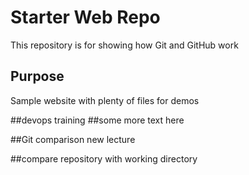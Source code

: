 # Starter Web Repo

This repository is for showing how Git and GitHub work

## Purpose

Sample website with plenty of files for demos

##devops training
##some more text here

##Git comparison
new lecture

##compare repository with working directory